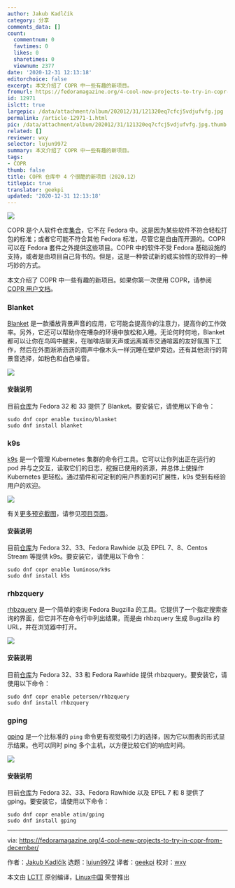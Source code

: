```yaml
---
author: Jakub Kadlčík
category: 分享
comments_data: []
count:
  commentnum: 0
  favtimes: 0
  likes: 0
  sharetimes: 0
  viewnum: 2377
date: '2020-12-31 12:13:18'
editorchoice: false
excerpt: 本文介绍了 COPR 中一些有趣的新项目。
fromurl: https://fedoramagazine.org/4-cool-new-projects-to-try-in-copr-from-december/
id: 12971
islctt: true
largepic: /data/attachment/album/202012/31/121320eq7cfcj5vdjufvfg.jpg
permalink: /article-12971-1.html
pic: /data/attachment/album/202012/31/121320eq7cfcj5vdjufvfg.jpg.thumb.jpg
related: []
reviewer: wxy
selector: lujun9972
summary: 本文介绍了 COPR 中一些有趣的新项目。
tags:
- COPR
thumb: false
title: COPR 仓库中 4 个很酷的新项目（2020.12）
titlepic: true
translator: geekpi
updated: '2020-12-31 12:13:18'
---
```


![](/data/attachment/album/202012/31/121320eq7cfcj5vdjufvfg.jpg)


COPR 是个人软件仓库[集合](https://copr.fedorainfracloud.org/)，它不在 Fedora 中。这是因为某些软件不符合轻松打包的标准；或者它可能不符合其他 Fedora 标准，尽管它是自由而开源的。COPR 可以在 Fedora 套件之外提供这些项目。COPR 中的软件不受 Fedora 基础设施的支持，或者是由项目自己背书的。但是，这是一种尝试新的或实验性的软件的一种巧妙的方式。


本文介绍了 COPR 中一些有趣的新项目。如果你第一次使用 COPR，请参阅 [COPR 用户文档](https://docs.pagure.org/copr.copr/user_documentation.html)。


### Blanket


[Blanket](https://github.com/rafaelmardojai/blanket) 是一款播放背景声音的应用，它可能会提高你的注意力，提高你的工作效率。另外，它还可以帮助你在嘈杂的环境中放松和入睡。无论何时何地，Blanket 都可以让你在鸟鸣中醒来，在咖啡店聊天声或远离城市交通喧嚣的友好氛围下工作，然后在外面淅淅沥沥的雨声中像木头一样沉睡在壁炉旁边。还有其他流行的背景音选择，如粉色和白色噪音。


![](/data/attachment/album/202012/31/121321obmbre8mbae7lzkm.png)


#### 安装说明


目前[仓库](https://copr.fedorainfracloud.org/coprs/tuxino/blanket/)为 Fedora 32 和 33 提供了 Blanket。要安装它，请使用以下命令：



```
sudo dnf copr enable tuxino/blanket
sudo dnf install blanket

```

### k9s


[k9s](https://k9scli.io/) 是一个管理 Kubernetes 集群的命令行工具。它可以让你列出正在运行的 pod 并与之交互，读取它们的日志，挖掘已使用的资源，并总体上使操作 Kubernetes 更轻松。通过插件和可定制的用户界面的可扩展性，k9s 受到有经验用户的欢迎。


![](/data/attachment/album/202012/31/121322nmfr18mrfo818r1u.png)


有关[更多预览截图](https://k9scli.io/#-previews)，请参见[项目页面](https://k9scli.io/)。


#### 安装说明


目前[仓库](https://copr.fedorainfracloud.org/coprs/luminoso/k9s/)为 Fedora 32、33、Fedora Rawhide 以及 EPEL 7、8、Centos Stream 等提供 k9s。要安装它，请使用以下命令：



```
sudo dnf copr enable luminoso/k9s
sudo dnf install k9s

```

### rhbzquery


[rhbzquery](https://github.com/juhp/rhbzquery) 是一个简单的查询 Fedora Bugzilla 的工具。它提供了一个指定搜索查询的界面，但它并不在命令行中列出结果，而是由 rhbzquery 生成 Bugzilla 的 URL，并在浏览器中打开。


![](/data/attachment/album/202012/31/121323bpd6mmqnzsgp0msq.png)


#### 安装说明


目前[仓库](https://copr.fedorainfracloud.org/coprs/petersen/rhbzquery/)为 Fedora 32、33 和 Fedora Rawhide 提供 rhbzquery。要安装它，请使用以下命令：



```
sudo dnf copr enable petersen/rhbzquery
sudo dnf install rhbzquery

```

### gping


[gping](https://github.com/orf/gping) 是一个比标准的 `ping` 命令更有视觉吸引力的选择，因为它以图表的形式显示结果。也可以同时 ping 多个主机，以方便比较它们的响应时间。


![](/data/attachment/album/202012/31/121324n0ezkeh33kgbpohk.png)


#### 安装说明


目前[仓库](https://copr.fedorainfracloud.org/coprs/atim/gping)为 Fedora 32、33、Fedora Rawhide 以及 EPEL 7 和 8 提供了 gping。要安装它，请使用以下命令：



```
sudo dnf copr enable atim/gping
sudo dnf install gping

```



---


via: <https://fedoramagazine.org/4-cool-new-projects-to-try-in-copr-from-december/>


作者：[Jakub Kadlčík](https://fedoramagazine.org/author/frostyx/) 选题：[lujun9972](https://github.com/lujun9972) 译者：[geekpi](https://github.com/geekpi) 校对：[wxy](https://github.com/wxy)


本文由 [LCTT](https://github.com/LCTT/TranslateProject) 原创编译，[Linux中国](https://linux.cn/) 荣誉推出